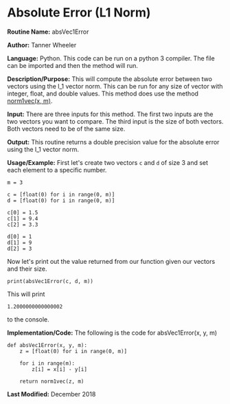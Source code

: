 # Absolute Error (L1 Norm)

**Routine Name:** absVec1Error

**Author:** Tanner Wheeler

**Language:** Python. This code can be run on a python 3 compiler. The file can be imported and then the method will run.

**Description/Purpose:** This will compute the absolute error between two vectors using the l_1 vector norm.  This can be run for any size of vector with integer, float, and double values.  This method does use the method [norm1vec(x, m)](https://tannerwheeler.github.io/math4610/softwareManual/hw3/l1norm).

**Input:** There are three inputs for this method. The first two inputs are the two vectors you want to compare.  The third input is the size of both vectors.  Both vectors need to be of the same size.

**Output:** This routine returns a double precision value for the absolute error using the l_1 vector norm.

**Usage/Example:**
First let's create two vectors `c` and `d` of size 3 and set each element to a specific number.
```
m = 3

c = [float(0) for i in range(0, m)]
d = [float(0) for i in range(0, m)]

c[0] = 1.5
c[1] = 9.4
c[2] = 3.3

d[0] = 1
d[1] = 9
d[2] = 3
```
Now let's print out the value returned from our function given our vectors and their size.
```
print(absVec1Error(c, d, m))
```
This will print
```
1.2000000000000002
```
to the console.


**Implementation/Code:** The following is the code for absVec1Error(x, y, m)
```
def absVec1Error(x, y, m):
    z = [float(0) for i in range(0, m)]
    
    for i in range(m):
        z[i] = x[i] - y[i]
    
    return norm1vec(z, m)
```

**Last Modified:** December 2018

